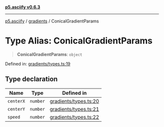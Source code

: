 [**p5.asciify v0.6.3**](../../../README.md)

***

[p5.asciify](../../../globals.md) / [gradients](../README.md) / ConicalGradientParams

# Type Alias: ConicalGradientParams

> **ConicalGradientParams**: `object`

Defined in: [gradients/types.ts:19](https://github.com/humanbydefinition/p5-asciify/blob/a7f21099f1ebfb0144144b513e73b3d6ec4d2c09/src/lib/gradients/types.ts#L19)

## Type declaration

| Name | Type | Defined in |
| ------ | ------ | ------ |
| <a id="centerx"></a> `centerX` | `number` | [gradients/types.ts:20](https://github.com/humanbydefinition/p5-asciify/blob/a7f21099f1ebfb0144144b513e73b3d6ec4d2c09/src/lib/gradients/types.ts#L20) |
| <a id="centery"></a> `centerY` | `number` | [gradients/types.ts:21](https://github.com/humanbydefinition/p5-asciify/blob/a7f21099f1ebfb0144144b513e73b3d6ec4d2c09/src/lib/gradients/types.ts#L21) |
| <a id="speed"></a> `speed` | `number` | [gradients/types.ts:22](https://github.com/humanbydefinition/p5-asciify/blob/a7f21099f1ebfb0144144b513e73b3d6ec4d2c09/src/lib/gradients/types.ts#L22) |
